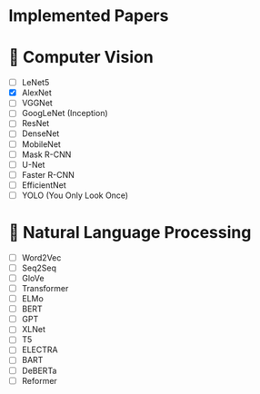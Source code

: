# Implemented Papers

# 🌠 Computer Vision

- [ ] LeNet5
- [x] AlexNet
- [ ] VGGNet
- [ ] GoogLeNet (Inception) 
- [ ] ResNet
- [ ] DenseNet 
- [ ] MobileNet 
- [ ] Mask R-CNN 
- [ ] U-Net 
- [ ] Faster R-CNN 
- [ ] EfficientNet
- [ ] YOLO (You Only Look Once)

# 📜 Natural Language Processing

- [ ] Word2Vec
- [ ] Seq2Seq
- [ ] GloVe
- [ ] Transformer
- [ ] ELMo
- [ ] BERT
- [ ] GPT
- [ ] XLNet
- [ ] T5
- [ ] ELECTRA
- [ ] BART
- [ ] DeBERTa
- [ ] Reformer